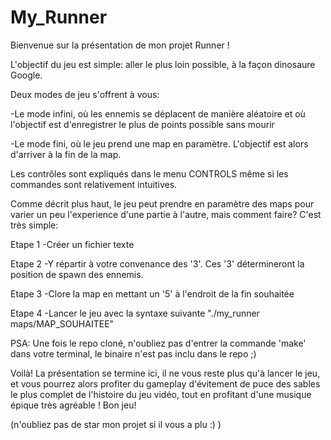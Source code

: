 # My_Runner

Bienvenue sur la présentation de mon projet Runner !

L'objectif du jeu est simple: aller le plus loin possible, à la façon dinosaure Google.

Deux modes de jeu s'offrent à vous:

-Le mode infini, où les ennemis se déplacent de manière aléatoire et où l'objectif est d'enregistrer le plus de points possible sans mourir

-Le mode fini, où le jeu prend une map en paramètre. L'objectif est alors d'arriver à la fin de la map.

Les contrôles sont expliqués dans le menu CONTROLS même si les commandes sont relativement intuitives.


Comme décrit plus haut, le jeu peut prendre en paramètre des maps pour varier un peu l'experience d'une partie à l'autre, mais comment faire?
C'est très simple:

Etape 1
-Créer un fichier texte

Etape 2
-Y répartir à votre convenance des '3'. Ces '3' détermineront la position de spawn des ennemis.

Etape 3
-Clore la map en mettant un '5' à l'endroit de la fin souhaitée

Etape 4
-Lancer le jeu avec la syntaxe suivante "./my_runner maps/MAP_SOUHAITEE"

PSA: Une fois le repo cloné, n'oubliez pas d'entrer la commande 'make' dans votre terminal, le binaire n'est pas inclu dans le repo ;)

Voilà! La présentation se termine ici, il ne vous reste plus qu'à lancer le jeu, et vous pourrez alors profiter du gameplay 
d'évitement de puce des sables le plus complet de l'histoire du jeu vidéo, tout en profitant d'une musique épique très agréable !
Bon jeu!

(n'oubliez pas de star mon projet si il vous a plu :) )
